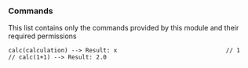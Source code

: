 ### Commands
This list contains only the commands provided by this module and their required permissions
```
calc(calculation) --> Result: x                               // 1
// calc(1+1) --> Result: 2.0
```